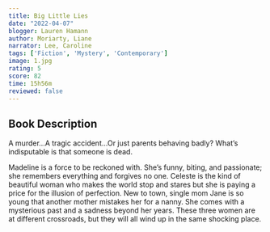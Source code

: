 ```yaml
---
title: Big Little Lies
date: "2022-04-07"
blogger: Lauren Hamann
author: Moriarty, Liane
narrator: Lee, Caroline
tags: ['Fiction', 'Mystery', 'Contemporary']
image: 1.jpg
rating: 5
score: 82
time: 15h56m
reviewed: false
---
```



## Book Description

A murder...A tragic accident...Or just parents behaving badly? What’s indisputable is that someone is dead.

Madeline is a force to be reckoned with. She’s funny, biting, and passionate; she remembers everything and forgives no one. Celeste is the kind of beautiful woman who makes the world stop and stares but she is paying a price for the illusion of perfection. New to town, single mom Jane is so young that another mother mistakes her for a nanny. She comes with a mysterious past and a sadness beyond her years. These three women are at different crossroads, but they will all wind up in the same shocking place.